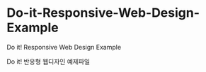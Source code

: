 Do-it-Responsive-Web-Design-Example
===================================

Do it! Responsive Web Design Example

Do it! 반응형 웹디자인 예제파일
